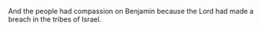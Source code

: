 And the people had compassion on Benjamin because the Lord had made a breach in the tribes of Israel.
